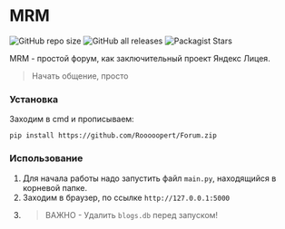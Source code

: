 # MRM #
![GitHub repo size](https://img.shields.io/github/repo-size/Rooooopert/Forum?color=green) ![GitHub all releases](https://img.shields.io/github/downloads/Rooooopert/Forum/total) ![Packagist Stars](https://img.shields.io/packagist/stars/Rooooopert/Forum)

MRM - простой форум, как заключительный проект Яндекс Лицея.
> Начать общение, просто

### Установка ###
Заходим в cmd и прописываем:
```
pip install https://github.com/Rooooopert/Forum.zip
```
### Использование ###
1. Для начала работы надо запустить файл `main.py`, находящийся в корневой папке.
2. Заходим в браузер, по ссылке `http://127.0.0.1:5000`
3. >ВАЖНО - Удалить `blogs.db` перед запуском!
